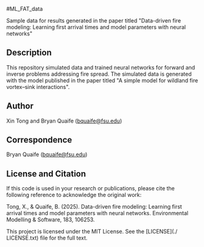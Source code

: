 #ML_FAT_data

Sample data for results generated in the paper titled "Data-driven fire modeling: Learning first arrival times and model parameters with neural networks"

## Description

This repository simulated data and trained neural networks for forward
and inverse problems addressing fire spread. The simulated data is
generated with the model published in the paper titled "A simple model
for wildland fire vortex–sink interactions".


## Author

Xin Tong and Bryan Quaife (bquaife@fsu.edu)

## Correspondence

Bryan Quaife (bquaife@fsu.edu)

## License and Citation

If this code is used in your research or publications, please cite the
following reference to acknowledge the original work:

Tong, X., & Quaife, B. (2025). Data-driven fire modeling: Learning first
arrival times and model parameters with neural networks. Environmental
Modelling & Software, 183, 106253.

This project is licensed under the MIT License. See the [LICENSE](./
LICENSE.txt) file for the full text.
